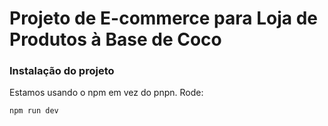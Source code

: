 # Projeto de E-commerce para Loja de Produtos à Base de Coco


### Instalação do projeto

Estamos usando o npm em vez do pnpn. Rode:

```bash
npm run dev
```
